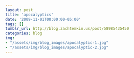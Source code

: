 ```yaml
---
layout: post
title: 'apocalyptics'
date: '2009-11-01T00:00:00-05:00'
tags: []
tumblr_url: http://blog.zachtemkin.us/post/58985435450
categories: blog
img:
- "/assets/img/blog_images/apocalyptic-1.jpg" 
- "/assets/img/blog_images/apocalyptic-2.jpg" 
---
```

